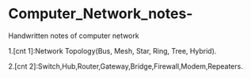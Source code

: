 # Computer_Network_notes-
 Handwritten notes of computer network 
 
 
 1.[cnt 1]:Network Topology(Bus, Mesh, Star, Ring, Tree, Hybrid). 
 
 2.[cnt 2]:Switch,Hub,Router,Gateway,Bridge,Firewall,Modem,Repeaters. 
 
 
